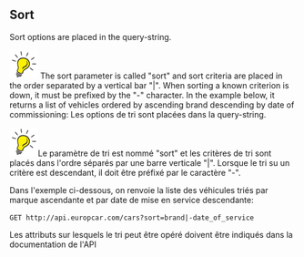 ## Sort
Sort options are placed in the query-string. 

![Tip](lightbulb1.png) The sort parameter is called "sort" and sort criteria are placed in the order separated by a vertical bar "|". When sorting a known criterion is down, it must be prefixed by the "-" character. In the example below, it returns a list of vehicles ordered by ascending brand descending by date of commissioning:
Les options de tri sont placées dans la query-string. 

![Tip](lightbulb1.png)Le paramètre de tri est nommé "sort" et les critères de tri sont placés dans l'ordre séparés par une barre verticale "|". Lorsque le tri su un critère est descendant, il doit être  préfixé par le caractère "-".

Dans l'exemple ci-dessous, on renvoie la liste des véhicules triés par marque ascendante et par date de mise en service descendante:

```
GET http://api.europcar.com/cars?sort=brand|-date_of_service
```
Les attributs sur lesquels le tri peut être opéré doivent être indiqués dans la documentation de l'API
